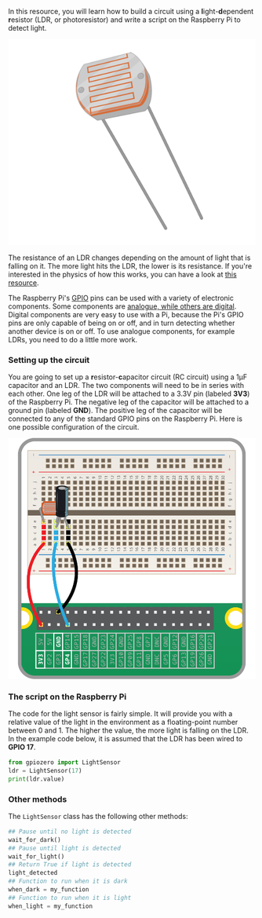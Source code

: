In this resource, you will learn how to build a circuit using a **l**ight-**d**ependent **r**esistor (LDR, or photoresistor) and write a script on the Raspberry Pi to detect light.

![ldr](images/ldr.png)

The resistance of an LDR changes depending on the amount of light that is falling on it. The more light hits the LDR, the lower is its resistance. If you're interested in the physics of how this works, you can have a look at [this resource](generic-rc-charging-circuit).

The Raspberry Pi's [GPIO](rpi-gpio-pins) pins can be used with a variety of electronic components. Some components are [analogue, while others are digital](generic-analogue-digital). Digital components are very easy to use with a Pi, because the Pi's GPIO pins are only capable of being on or off, and in turn detecting whether another device is on or off. To use analogue components, for example LDRs, you need to do a little more work.

### Setting up the circuit

You are going to set up a **r**esistor-**c**apacitor circuit (RC circuit) using a 1µF capacitor and an LDR. The two components will need to be in series with each other. One leg of the LDR will be attached to a 3.3V pin (labeled **3V3**) of the Raspberry Pi. The negative leg of the capacitor will be attached to a ground pin (labeled **GND**). The positive leg of the capacitor will be connected to any of the standard GPIO pins on the Raspberry Pi. Here is one possible configuration of the circuit.

![circuit](images/RC-circuit.png)

### The script on the Raspberry Pi

The code for the light sensor is fairly simple. It will provide you with a relative value of the light in the environment as a floating-point number between 0 and 1. The higher the value, the more light is falling on the LDR. In the example code below, it is assumed that the LDR has been wired to **GPIO 17**.

```python
from gpiozero import LightSensor
ldr = LightSensor(17)
print(ldr.value)
```

### Other methods

The `LightSensor` class has the following other methods:

```python
## Pause until no light is detected
wait_for_dark()
## Pause until light is detected
wait_for_light()
## Return True if light is detected
light_detected
## Function to run when it is dark
when_dark = my_function
## Function to run when it is light
when_light = my_function
```
